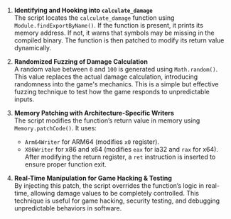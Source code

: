 1. **Identifying and Hooking into `calculate_damage`**  
   The script locates the `calculate_damage` function using `Module.findExportByName()`. If the function is present, it prints its memory address. If not, it warns that symbols may be missing in the compiled binary. The function is then patched to modify its return value dynamically.

2. **Randomized Fuzzing of Damage Calculation**  
   A random value between `0` and `100` is generated using `Math.random()`. This value replaces the actual damage calculation, introducing randomness into the game's mechanics. This is a simple but effective fuzzing technique to test how the game responds to unpredictable inputs.

3. **Memory Patching with Architecture-Specific Writers**  
   The script modifies the function’s return value in memory using `Memory.patchCode()`. It uses:  
   - `Arm64Writer` for ARM64 (modifies `x0` register).  
   - `X86Writer` for x86 and x64 (modifies `eax` for ia32 and `rax` for x64).  
   After modifying the return register, a `ret` instruction is inserted to ensure proper function exit.

4. **Real-Time Manipulation for Game Hacking & Testing**  
   By injecting this patch, the script overrides the function’s logic in real-time, allowing damage values to be completely controlled. This technique is useful for game hacking, security testing, and debugging unpredictable behaviors in software.
